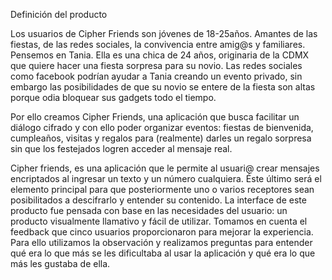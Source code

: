 Definición del producto

Los usuarios de Cipher Friends son jóvenes de 18-25años. Amantes de las fiestas, de las redes sociales, la convivencia entre amig@s y familiares. Pensemos en Tania. Ella es una chica de 24 años, originaria de la CDMX que quiere hacer una fiesta sorpresa para su novio.  Las redes sociales como facebook podrían ayudar a Tania creando un evento privado, sin embargo las posibilidades de que su novio se entere de la fiesta son altas porque odia bloquear sus gadgets todo el tiempo.

Por ello creamos Cipher Friends,  una aplicación que busca  facilitar un diálogo cifrado y con ello poder organizar eventos: fiestas de bienvenida, cumpleaños, visitas y regalos para (realmente) darles un regalo sorpresa sin que los festejados logren acceder al mensaje real.

Cipher friends, es una aplicación que le permite al usuari@ crear mensajes encriptados al ingresar un texto y un número cualquiera. Éste último será el elemento principal para que posteriormente uno o varios receptores sean posibilitados a descifrarlo y entender su contenido. La interface de este producto fue pensada con base en las necesidades del usuario: un producto visualmente llamativo y fácil de utilizar. Tomamos en cuenta el feedback que cinco usuarios proporcionaron para mejorar la experiencia. Para ello utilizamos la observación y realizamos preguntas para entender qué era lo que más se les dificultaba al usar la aplicación y qué era lo que más les gustaba de ella. 
